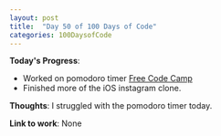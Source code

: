 ```yaml
---
layout: post
title:  "Day 50 of 100 Days of Code"
categories: 100DaysofCode
---
```

**Today's Progress**:
+ Worked on pomodoro timer [Free Code Camp](https://www.freecodecamp.com)
+ Finished more of the iOS instagram clone.

**Thoughts**:   I  struggled with the pomodoro timer today.

**Link to work**: None

